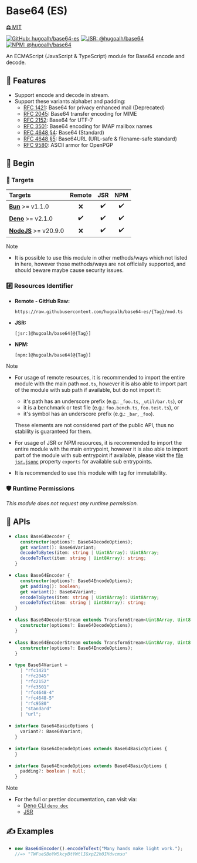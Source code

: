 # Base64 (ES)

[**⚖️** MIT](./LICENSE.md)

[![GitHub: hugoalh/base64-es](https://img.shields.io/github/v/release/hugoalh/base64-es?label=hugoalh/base64-es&labelColor=181717&logo=github&logoColor=ffffff&sort=semver&style=flat "GitHub: hugoalh/base64-es")](https://github.com/hugoalh/base64-es)
[![JSR: @hugoalh/base64](https://img.shields.io/jsr/v/@hugoalh/base64?label=@hugoalh/base64&labelColor=F7DF1E&logo=jsr&logoColor=000000&style=flat "JSR: @hugoalh/base64")](https://jsr.io/@hugoalh/base64)
[![NPM: @hugoalh/base64](https://img.shields.io/npm/v/@hugoalh/base64?label=@hugoalh/base64&labelColor=CB3837&logo=npm&logoColor=ffffff&style=flat "NPM: @hugoalh/base64")](https://www.npmjs.com/package/@hugoalh/base64)

An ECMAScript (JavaScript & TypeScript) module for Base64 encode and decode.

## 🌟 Features

- Support encode and decode in stream.
- Support these variants alphabet and padding:
  - [RFC 1421](https://datatracker.ietf.org/doc/html/rfc1421): Base64 for privacy enhanced mail (Deprecated)
  - [RFC 2045](https://datatracker.ietf.org/doc/html/rfc2045): Base64 transfer encoding for MIME
  - [RFC 2152](https://datatracker.ietf.org/doc/html/rfc2152): Base64 for UTF-7
  - [RFC 3501](https://datatracker.ietf.org/doc/html/rfc3501#section-5.1.3): Base64 encoding for IMAP mailbox names
  - [RFC 4648 §4](https://datatracker.ietf.org/doc/html/rfc4648#section-4): Base64 (Standard)
  - [RFC 4648 §5](https://datatracker.ietf.org/doc/html/rfc4648#section-5): Base64URL (URL-safe & filename-safe standard)
  - [RFC 9580](https://datatracker.ietf.org/doc/html/rfc9580): ASCII armor for OpenPGP

## 🔰 Begin

### 🎯 Targets

| **Targets** | **Remote** | **JSR** | **NPM** |
|:--|:-:|:-:|:-:|
| **[Bun](https://bun.sh/)** >= v1.1.0 | ❌ | ✔️ | ✔️ |
| **[Deno](https://deno.land/)** >= v2.1.0 | ✔️ | ✔️ | ✔️ |
| **[NodeJS](https://nodejs.org/)** >= v20.9.0 | ❌ | ✔️ | ✔️ |

> [!NOTE]
> - It is possible to use this module in other methods/ways which not listed in here, however those methods/ways are not officially supported, and should beware maybe cause security issues.

### #️⃣ Resources Identifier

- **Remote - GitHub Raw:**
  ```
  https://raw.githubusercontent.com/hugoalh/base64-es/{Tag}/mod.ts
  ```
- **JSR:**
  ```
  [jsr:]@hugoalh/base64[@{Tag}]
  ```
- **NPM:**
  ```
  [npm:]@hugoalh/base64[@{Tag}]
  ```

> [!NOTE]
> - For usage of remote resources, it is recommended to import the entire module with the main path `mod.ts`, however it is also able to import part of the module with sub path if available, but do not import if:
>
>   - it's path has an underscore prefix (e.g.: `_foo.ts`, `_util/bar.ts`), or
>   - it is a benchmark or test file (e.g.: `foo.bench.ts`, `foo.test.ts`), or
>   - it's symbol has an underscore prefix (e.g.: `_bar`, `_foo`).
>
>   These elements are not considered part of the public API, thus no stability is guaranteed for them.
> - For usage of JSR or NPM resources, it is recommended to import the entire module with the main entrypoint, however it is also able to import part of the module with sub entrypoint if available, please visit the [file `jsr.jsonc`](./jsr.jsonc) property `exports` for available sub entrypoints.
> - It is recommended to use this module with tag for immutability.

### 🛡️ Runtime Permissions

*This module does not request any runtime permission.*

## 🧩 APIs

- ```ts
  class Base64Decoder {
    constructor(options?: Base64DecodeOptions);
    get variant(): Base64Variant;
    decodeToBytes(item: string | Uint8Array): Uint8Array;
    decodeToText(item: string | Uint8Array): string;
  }
  ```
- ```ts
  class Base64Encoder {
    constructor(options?: Base64EncodeOptions);
    get padding(): boolean;
    get variant(): Base64Variant;
    encodeToBytes(item: string | Uint8Array): Uint8Array;
    encodeToText(item: string | Uint8Array): string;
  }
  ```
- ```ts
  class Base64DecoderStream extends TransformStream<Uint8Array, Uint8Array> {
    constructor(options?: Base64DecodeOptions);
  }
  ```
- ```ts
  class Base64EncoderStream extends TransformStream<Uint8Array, Uint8Array> {
    constructor(options?: Base64EncodeOptions);
  }
  ```
- ```ts
  type Base64Variant =
    | "rfc1421"
    | "rfc2045"
    | "rfc2152"
    | "rfc3501"
    | "rfc4648-4"
    | "rfc4648-5"
    | "rfc9580"
    | "standard"
    | "url";
  ```
- ```ts
  interface Base64BasicOptions {
    variant?: Base64Variant;
  }
  ```
- ```ts
  interface Base64DecodeOptions extends Base64BasicOptions {
  }
  ```
- ```ts
  interface Base64EncodeOptions extends Base64BasicOptions {
    padding?: boolean | null;
  }
  ```

> [!NOTE]
> - For the full or prettier documentation, can visit via:
>   - [Deno CLI `deno doc`](https://docs.deno.com/runtime/reference/cli/documentation_generator/)
>   - [JSR](https://jsr.io/@hugoalh/base64)

## ✍️ Examples

- ```ts
  new Base64Encoder().encodeToText("Many hands make light work.");
  //=> "TWFueSBoYW5kcyBtYWtlIGxpZ2h0IHdvcmsu"
  ```
